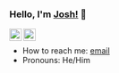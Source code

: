 ### Hello, I'm [Josh!](https://joshbouy.github.io/) 👋

<a href="https://www.linkedin.com/in/joshua-baylasy/">
  <img align="left" alt="Josh's Linkdein" width="22px" src="https://cdn.jsdelivr.net/npm/simple-icons@v3/icons/linkedin.svg" />
</a>

<a href="https://github.com/joshbouy">
  <img align="left" alt="Josh's Github" width="22px" src="https://cdn.jsdelivr.net/npm/simple-icons@v3/icons/github.svg" />
</a>

</br>

- How to reach me: [email](mailto:joshua@baylasy.com) 
- Pronouns: He/Him
